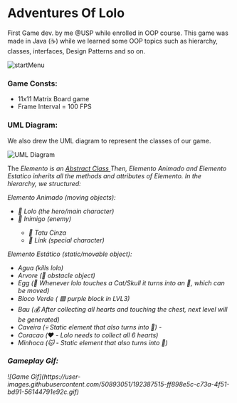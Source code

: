 # Adventures Of Lolo
First Game dev. by me @USP while enrolled in OOP course. 
This game was made in Java (☕) while we learned some OOP topics such as hierarchy, classes, interfaces, Design Patterns and so on.

  
![startMenu](https://user-images.githubusercontent.com/50893051/192388877-91598752-2e62-422f-bea4-0ac3e86b7c80.png)


<h3> Game Consts: </h3>

<ul>
  <li> 11x11 Matrix Board game </li>
  <li> Frame Interval = 100 FPS</li>
</ul>



<h3> UML Diagram: </h3>
We also drew the UML diagram to represent the classes of our game. 

![UML Diagram](https://user-images.githubusercontent.com/50893051/192388185-caf8ed7c-dfe8-4d22-91b9-9cf28e7e4a57.png)

The <em> Elemento </e> is an <a href = "https://docs.oracle.com/javase/tutorial/java/IandI/abstract.html#:~:text=An%20abstract%20class%20is%20a,but%20they%20can%20be%20subclassed.&text=When%20an%20abstract%20class%20is,methods%20in%20its%20parent%20class."> Abstract Class </a>
Then, <em> Elemento Animado </em> and <em> Elemento Estatico </em> inherits all the methods and attributes of Elemento. 
In the hierarchy, we structured: 

Elemento Animado (moving objects):
<ul>
  <li> 🦸 Lolo (the hero/main character)</li>
  <li> 👾 Inimigo (enemy) </li>
    <ul>
      <li> 👾 Tatu Cinza </li>
      <li> 👾 Link (special character) </li>
  </ul>
 </ul>
 
 Elemento Estático (static/movable object):
 <ul> 
  <li> Agua (kills lolo)</li>
  <li> Arvore (🌳 obstacle object)</li>
  <li> Egg (🥚 Whenever lolo touches a Cat/Skull it turns into an 🥚, which can be moved)</li>
  <li> Bloco Verde ( 🟪 purple block in  LVL3)</li>
  <li> Bau (💰 After collecting all hearts and touching the chest, next level will be generated)</li>
  <li> Caveira (💀 Static element that also turns into 🥚) -</li>
  <li> Coracao (❤️ - Lolo needs to collect all 6 hearts)</li>
  <li> Minhoca (🐱 - Static element that also turns into 🥚) </li>
  

</ul>

<h3> Gameplay Gif: </h3>
![Game Gif](https://user-images.githubusercontent.com/50893051/192387515-ff898e5c-c73a-4f51-bd91-56144791e92c.gif)
